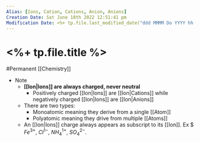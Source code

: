 ```yaml
---
Alias: [Ions, Cation, Cations, Anion, Anions]
Creation Date: Sat June 18th 2022 12:51:41 pm 
Modification Date: <%+ tp.file.last_modified_date("ddd MMMM Do YYYY hh:mm:ss a") %>
---
```

# <%+ tp.file.title %>
#Permanent [[Chemistry]]

- Note
	- **[[Ion|Ions]] are always charged, never neutral**
		- Positively charged [[Ion|Ions]] are [[Ion|Cations]] while negatively charged [[Ion|Ions]] are [[Ion|Anions]]
	- There are two types:
		- Monoatomic meaning they derive from a single [[Atom]]
		- Polyatomic meaning they drive from multiple [[Atoms]]
	- An [[Ion|Ions]] charge always appears as subscript to its [[Ion]]. Ex $ $Fe^{3+}$, $Cl^{1-}$, $NH_4^{1+}$, $SO_4^{2-}$.
